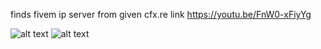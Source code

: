 finds fivem ip server from given cfx.re link
https://youtu.be/FnW0-xFiyYg

![alt text](https://i.imgur.com/S1UK0kK.png) ![alt text](https://i.imgur.com/ulDTr1R.png)
